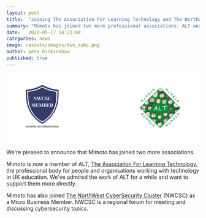 ```yaml
---
layout: post
title:  "Joining The Association For Learning Technology and The NorthWest CyberSecurity Cluster"
summary: "Mimoto has joined two more professional associations: ALT and NWCSC"
date:   2023-05-17 14:21:00
categories: news
image: /assets/images/two_subs.png
author: pete_birkinshaw
published: true
---
```


![New subscriptions](/assets/images/two_subs.png)

We're pleased to announce that Mimoto has joined two more associations.

Mimoto is now a member of ALT, [The Association For Learning Technology](https://www.alt.ac.uk/), the professional body for people and
organisations working with technology in UK education. We've admired the work of ALT for a while and want to support
them more directly.

Mimoto has also joined [The NorthWest CyberSecurity Cluster](https://www.nwcsc.org.uk/) (NWCSC) as a Micro Business Member. NWCSC is a regional forum
for meeting and discussing cybersecurity topics. 
